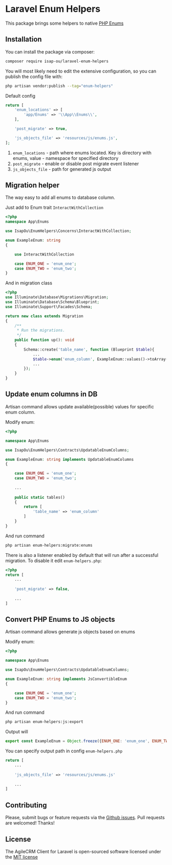 # Laravel Enum Helpers

This package brings some helpers to native [PHP Enums](https://www.php.net/manual/en/language.enumerations.basics.php)


## Installation

You can install the package via composer:

```bash
composer require isap-ou/laravel-enum-helpers
```

You will most likely need to edit the extensive configuration, so you can publish the config file with:

```bash
php artisan vendor:publish --tag="enum-helpers"
```

Default config
```php
return [
    'enum_locations' => [
        'app/Enums' => '\\App\\Enums\\',
    ],

    'post_migrate' => true,

    'js_objects_file' => 'resources/js/enums.js',
];
```

1. `enum_locations` - path where enums located. Key is directory with enums, value - namespace for specified directory
2. `post_migrate` - enable or disable post migrate event listener
3. `js_objects_file` - path for generated js output


## Migration helper

The way easy to add all enums to database column. 

Just add to Enum trait `InteractWithCollection`
```php
<?php
namespace App\Enums

use IsapOu\EnumHelpers\Concerns\InteractWithCollection;

enum ExampleEnum: string
{

    use InteractWithCollection

    case ENUM_ONE = 'enum_one';
    case ENUM_TWO = 'enum_two';
}
```

And in migration class

```php
<?php
use Illuminate\Database\Migrations\Migration;
use Illuminate\Database\Schema\Blueprint;
use Illuminate\Support\Facades\Schema;

return new class extends Migration
{
    /**
     * Run the migrations.
     */
    public function up(): void
    {
        Schema::create('table_name', function (Blueprint $table){
            ...
            $table->enum('enum_column', ExampleEnum::values()->toArray());
            ...
        });
    }
}
```

## Update enum columns in DB

Artisan command allows update available(possible) values for specific enum column.

Modify enum:

```php
<?php

namespace App\Enums

use IsapOu\EnumHelpers\Contracts\UpdatableEnumColumns;

enum ExampleEnum: string implements UpdatableEnumColumns
{

    case ENUM_ONE = 'enum_one';
    case ENUM_TWO = 'enum_two';
    
    ...
    
    public static tables()
    {
        return [
            'table_name' => 'enum_column'
        ]
    }
}

```

And run command

```bash
php artisan enum-helpers:migrate:enums
```

There is also a listener enabled by default that will run after a successful migration. 
To disable it edit `enum-helpers.php`: 

```php
<?php 
return [
    ...
    
    'post_migrate' => false,
    
    ...
]
```


## Convert PHP Enums to JS objects

Artisan command allows generate js objects based on enums


Modify enum:

```php
<?php

namespace App\Enums

use IsapOu\EnumHelpers\Contracts\UpdatableEnumColumns;

enum ExampleEnum: string implements JsConvertibleEnum
{

    case ENUM_ONE = 'enum_one';
    case ENUM_TWO = 'enum_two';
}

```
And run command

```bash
php artisan enum-helpers:js:export
```

Output will

```js
export const ExampleEnum = Object.freeze({ENUM_ONE: 'enum_one', ENUM_TWO: 'enum_two'})
```

You can specify output path in config `enum-helpers.php`

```php
return [
    ...
    
    'js_objects_file' => 'resources/js/enums.js'
    
    ...
]
```


## Contributing

Please, submit bugs or feature requests via the [Github issues](https://github.com/isap-ou/laravel-enum-helpers/issues).
Pull requests are welcomed! Thanks!

## License

The AgileCRM Client for Laravel is open-sourced software licensed under the [MIT license](http://opensource.org/licenses/MIT)


